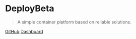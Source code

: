 # DeployBeta

> A simple container platform based on reliable solutions.

[GitHub](https://github.com/jysperm/DeployBeta/)
[Dashboard](http://dashboard.deploybeta.io)
